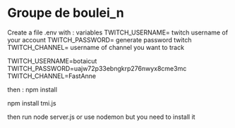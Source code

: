 # Groupe de boulei_n
Create a file .env with : variables 
TWITCH_USERNAME= twitch username of your account
TWITCH_PASSWORD= generate password twitch
TWITCH_CHANNEL= username of channel you want to track

TWITCH_USERNAME=botaicut
TWITCH_PASSWORD=uajw72p33ebngkrp276nwyx8cme3mc
TWITCH_CHANNEL=FastAnne

then :
npm install

npm install tmi.js

then run 
 node server.js or use nodemon but you need to install it
